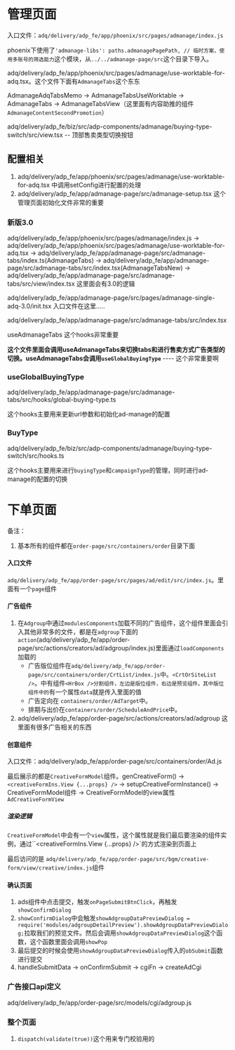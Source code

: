# 管理页面

入口文件：`adq/delivery/adp_fe/app/phoenix/src/pages/admanage/index.js`

phoenix下使用了`'admanage-libs': paths.admanagePagePath, // 临时方案，使用多账号的筛选能力`这个模块，从`../../admanage-page/src`这个目录下导入。

adq/delivery/adp_fe/app/phoenix/src/pages/admanage/use-worktable-for-adq.tsx。这个文件下面有`AdmanageTabs`这个东东



AdmanageAdqTabsMemo -> AdmanageTabsUseWorktable -> AdmanageTabs -> AdmanageTabsView（这里面有内容助推的组件`AdmanageContentSecondPromotion`）



adq/delivery/adp_fe/biz/src/adp-components/admanage/buying-type-switch/src/view.tsx -- 顶部售卖类型切换按钮



## 配置相关

1. adq/delivery/adp_fe/app/phoenix/src/pages/admanage/use-worktable-for-adq.tsx 中调用setConfig进行配置的处理
2. adq/delivery/adp_fe/app/admanage-page/src/admanage-setup.tsx  这个管理页面初始化文件非常的重要

### 新版3.0

adq/delivery/adp_fe/app/phoenix/src/pages/admanage/index.js -> 
adq/delivery/adp_fe/app/phoenix/src/pages/admanage/use-worktable-for-adq.tsx -> 
adq/delivery/adp_fe/app/admanage-page/src/admanage-tabs/index.ts(AdmanageTabs) -> 
adq/delivery/adp_fe/app/admanage-page/src/admanage-tabs/src/index.tsx(AdmanageTabsNew) -> adq/delivery/adp_fe/app/admanage-page/src/admanage-tabs/src/view/index.tsx  这里面会有3.0的逻辑



adq/delivery/adp_fe/app/admanage-page/src/pages/admanage-single-adq-3.0/init.tsx  入口文件在这里.....

adq/delivery/adp_fe/app/admanage-page/src/admanage-tabs/src/index.tsx

useAdmanageTabs 这个hooks非常重要

**这个文件里面会调用useAdmanageTabs来切换tabs和进行售卖方式广告类型的切换。useAdmanageTabs会调用`useGlobalBuyingType`**  ---- 这个非常重要啊



### useGlobalBuyingType

adq/delivery/adp_fe/app/admanage-page/src/admanage-tabs/src/hooks/global-buying-type.ts

这个hooks主要用来更新url参数和初始化ad-manage的配置

### BuyType

adq/delivery/adp_fe/biz/src/adp-components/admanage/buying-type-switch/src/hooks.ts

这个hooks主要用来进行`buyingType`和`campaignType`的管理，同时进行ad-manage的配置的切换



# 下单页面

备注：

1. 基本所有的组件都在`order-page/src/containers/order`目录下面

#### 入口文件

`adq/delivery/adp_fe/app/order-page/src/pages/ad/edit/src/index.js`。里面有一个`page`组件

#### 广告组件

1. 在`Adgroup`中通过`modulesComponents`加载不同的广告组件，这个组件里面会引入其他非常多的文件，都是在`adgroup`下面的`action`(adq/delivery/adp_fe/app/order-page/src/actions/creators/ad/adgroup/index.js)里面通过`loadComponents`加载的
   - 广告版位组件在`adq/delivery/adp_fe/app/order-page/src/containers/order/CrtList/index.js`中。`<CrtOrSiteList />`。<CrtOrSiteList />中有组件`<HrBox />分割组件，左边是版位组件`<ListSelectorForNewUI />`，右边是预览组件`<SitePreview />`。其中版位组件中的`<BlockSelector />有一个属性`data`就是传入里面的值
   - 广告定向在 `containers/order/AdTarget`中。
   - 排期与出价在`containers/order/ScheduleAndPrice`中。
2. adq/delivery/adp_fe/app/order-page/src/actions/creators/ad/adgroup  这里面有很多广告相关的东西

#### 创意组件

入口文件：adq/delivery/adp_fe/app/order-page/src/containers/order/Ad.js

最后展示的都是`CreativeFormModel`组件。genCreativeForm() -> `<creativeFormIns.View {...props} />` -> setupCreativeFormInstance() -> CreativeFormModel组件 -> CreativeFormModel的view属性`AdCreativeFormView`

##### 渲染逻辑

`CreativeFormModel`中会有一个`view`属性，这个属性就是我们最后要渲染的组件实例，通过``<creativeFormIns.View {...props} />`的方式渲染到页面上

最后访问的是 `adq/delivery/adp_fe/app/order-page/src/bgm/creative-form/view/creative/index.js`组件

#### 确认页面

1. ads组件中点击提交，触发`onPageSubmitBtnClick`，再触发`showConfirmDialog`
2. `showConfirmDialog`中会触发`showAdgroupDataPreviewDialog = require('modules/adgroupDetailPreview').showAdgroupDataPreviewDialog;`拉取我们的预览文件。然后会调用`showAdgroupDataPreviewDialog`这个函数，这个函数里面会调用`showPop`
3. 最后提交的时候会使用`showAdgroupDataPreviewDialog`传入的`obSubmit`函数进行提交
4. handleSubmitData -> onConfirmSubmit -> cgiFn -> createAdCgi

### 广告接口api定义

adq/delivery/adp_fe/app/order-page/src/models/cgi/adgroup.js

### 整个页面

1. `dispatch(validate(true))`这个用来专门校验用的
